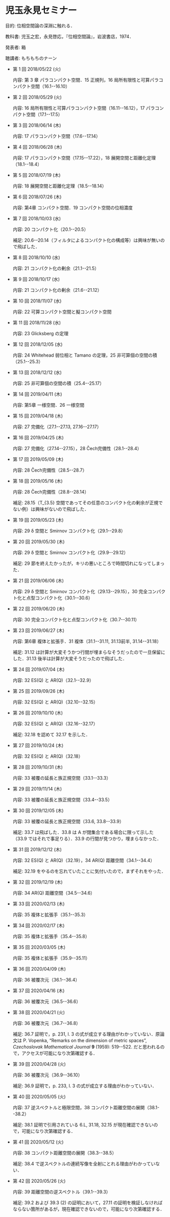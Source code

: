 # 児玉永見セミナー

目的: 位相空間論の深淵に触れる．

教科書: 児玉之宏，永見啓応，『位相空間論』，岩波書店，1974．

発表者: 箱

聴講者: もちもちのナーン

* 第 1 回 2018/05/22 (火)

  内容: 第 3 章 パラコンパクト空間．15 正規列，16 局所有限性と可算パラコンパクト空間（16.1--16.10）

* 第 2 回 2018/05/29 (火)

  内容: 16 局所有限性と可算パラコンパクト空間（16.11--16.12），17 パラコンパクト空間（17.1--17.5）

* 第 3 回 2018/06/14 (木)

  内容: 17 パラコンパクト空間（17.6--17.14）

* 第 4 回 2018/06/28 (木)

  内容: 17 パラコンパクト空間（17.15--17.22），18 展開空間と距離化定理（18.1--18.4）

* 第 5 回 2018/07/19 (木)

  内容: 18 展開空間と距離化定理（18.5--18.14）

* 第 6 回 2018/07/26 (木)

  内容: 第4章 コンパクト空間．19 コンパクト空間の位相濃度

* 第 7 回 2018/10/03 (水)
  
  内容: 20 コンパクト化（20.1--20.5）
  
  補足: 20.6--20.14（フィルタによるコンパクト化の構成等）は興味が無いので飛ばした．

* 第 8 回 2018/10/10 (水)

  内容: 21 コンパクト化の剰余（21.1--21.5）

* 第 9 回 2018/10/17 (水)

  内容: 21 コンパクト化の剰余（21.6--21.12）

* 第 10 回 2018/11/07 (水)

  内容: 22 可算コンパクト空間と擬コンパクト空間

* 第 11 回 2018/11/28 (水)

  内容: 23 Glicksberg の定理

* 第 12 回 2018/12/05 (水)

  内容: 24 Whitehead 弱位相と Tamano の定理，25 非可算個の空間の積（25.1--25.3）

* 第 13 回 2018/12/12 (水)

  内容: 25 非可算個の空間の積（25.4--25.17）

* 第 14 回 2019/04/11 (木)

  内容: 第5章 一様空間．26 一様空間

* 第 15 回 2019/04/18 (木)

  内容: 27 完備化（27.1--27.13, 27.16--27.17）

* 第 16 回 2019/04/25 (木)

  内容: 27 完備化（27.14--27.15），28 Čech完備性（28.1--28.4）

* 第 17 回 2019/05/09 (木)

  内容: 28 Čech完備性（28.5--28.7）

* 第 18 回 2019/05/16 (木)

  内容: 28 Čech完備性（28.8--28.14）
  
  補足: 28.15（T_{3.5} 空間であってその任意のコンパクト化の剰余が正規でない例）は興味がないので飛ばした．

* 第 19 回 2019/05/23 (木)

  内容: 29 δ 空間と Smirnov コンパクト化（29.1--29.8）

* 第 20 回 2019/05/30 (木)

  内容: 29 δ 空間と Smirnov コンパクト化（29.9--29.12）
  
  補足: 29 節を終えたかったが，キリの悪いところで時間切れになってしまった．

* 第 21 回 2019/06/06 (木)

  内容: 29 δ 空間と Smirnov コンパクト化（29.13--29.15），30 完全コンパクト化と点型コンパクト化（30.1--30.6）

* 第 22 回 2019/06/20 (木)

  内容: 30 完全コンパクト化と点型コンパクト化（30.7--30.11）

* 第 23 回 2019/06/27 (木)

  内容: 第6章 複体と拡張手．31 複体（31.1--31.11, 31.13前半, 31.14--31.18）
  
  補足: 31.12 は計算が大変そうかつ行間が埋まらなそうだったので一旦保留にした．31.13 後半は計算が大変そうだったので飛ばした．

* 第 24 回 2019/07/04 (木)

  内容: 32 ES(Q) と AR(Q)（32.1--32.9）

* 第 25 回 2019/09/26 (木)

  内容: 32 ES(Q) と AR(Q)（32.10--32.15）

* 第 26 回 2019/10/10 (木)

  内容: 32 ES(Q) と AR(Q)（32.16--32.17）
  
  補足: 32.18 を認めて 32.17 を示した．

* 第 27 回 2019/10/24 (木)

  内容: 32 ES(Q) と AR(Q)（32.18）

* 第 28 回 2019/10/31 (木)

  内容: 33 被覆の延長と族正規空間（33.1--33.3）

* 第 29 回 2019/11/14 (木)

  内容: 33 被覆の延長と族正規空間（33.4--33.5）

* 第 30 回 2019/12/05 (木)

  内容: 33 被覆の延長と族正規空間（33.6, 33.8--33.9）

  補足: 33.7 は飛ばした．33.8 は A が閉集合である場合に限って示した（33.9 ではそれで事足りる）．33.9 の行間が見つかり，埋まらなかった．

* 第 31 回 2019/12/12 (木)

  内容: 32 ES(Q) と AR(Q)（32.19），34 AR(Q) 距離空間（34.1--34.4）

  補足: 32.19 をやるのを忘れていたことに気付いたので，まずそれをやった．

* 第 32 回 2019/12/19 (木)

  内容: 34 AR(Q) 距離空間（34.5--34.6）

* 第 33 回 2020/02/13 (木)

  内容: 35 複体と拡張手（35.1--35.3）

* 第 34 回 2020/02/17 (木)

  内容: 35 複体と拡張手（35.4--35.8）

* 第 35 回 2020/03/05 (木)

  内容: 35 複体と拡張手（35.9--35.11）

* 第 36 回 2020/04/09 (木)

  内容: 36 被覆次元（36.1--36.4）

* 第 37 回 2020/04/16 (木)

  内容: 36 被覆次元（36.5--36.6）

* 第 38 回 2020/04/21 (火)

  内容: 36 被覆次元（36.7--36.8）

  補足: 36.7 証明で，p. 231, l. 3 の式が成立する理由がわかっていない．原論文は P. Vopenka, “Remarks on the dimension of metric spaces”, *Czechoslovak Mathematical Journal* **9** (1959): 519--522. だと思われるので，アクセスが可能になり次第確認する．

* 第 39 回 2020/04/28 (火)

  内容: 36 被覆次元（36.9--36.10）

  補足: 36.9 証明で，p. 233, l. 3 の式が成立する理由がわかっていない．

* 第 40 回 2020/05/05 (火)

  内容: 37 逆スペクトルと極限空間，38 コンパクト距離空間の展開（38.1--38.2）

  補足: 38.1 証明で引用されている 6.L, 31.18, 32.15 が現在確認できないので，可能になり次第確認する．

* 第 41 回 2020/05/12 (火)

  内容: 38 コンパクト距離空間の展開（38.3--38.5）

  補足: 38.4 で逆スペクトルの連続写像を全射にとれる理由がわかっていない．

* 第 42 回 2020/05/26 (火)

  内容: 39 距離空間の逆スペクトル（39.1--39.3）

  補足: 39.2 および 39.3 (2) の証明において，27.11 の証明を検証しなければならない箇所があるが，現在確認できないので，可能になり次第確認する．
